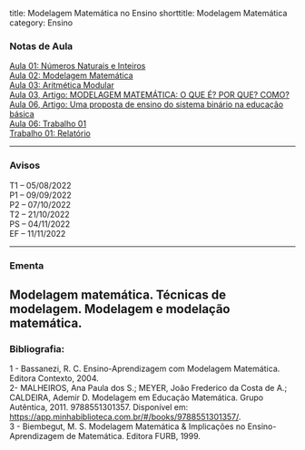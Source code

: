 title: Modelagem Matemática no Ensino
shorttitle: Modelagem Matemática
category: Ensino

### Notas de Aula

[Aula 01: Números Naturais e Inteiros]({static}/arquivos/Modelagem_Matematica:Aula_01.pdf)  
[Aula 02: Modelagem Matemática]({static}/arquivos/Modelagem_Matematica:Aula_02.pdf)  
[Aula 03: Aritmética Modular]({static}/arquivos/Modelagem_Matematica:Aula_03.pdf)  
[Aula 03, Artigo: MODELAGEM MATEMÁTICA: O QUE É? POR QUE? COMO? ]({static}/arquivos/Artigo_Aula_03.pdf)  
[Aula 06, Artigo: Uma proposta de ensino do sistema binário na educação básica ]({static}/arquivos/Artigo_Aula_06.pdf)  
[Aula 06: Trabalho 01]({static}/arquivos/Aula_06_Trabalho_1.pdf)  
[Trabalho 01: Relatório]({static}/arquivos/Trabalho_1_Relatorio.pdf)  







---

### Avisos


T1 – 05/08/2022  
P1 – 09/09/2022  
P2 – 07/10/2022  
T2 – 21/10/2022  
PS – 04/11/2022  
EF – 11/11/2022

---

### Ementa

Modelagem matemática. Técnicas de modelagem. Modelagem e modelação matemática.
---

### Bibliografia:
1 - Bassanezi, R. C. Ensino-Aprendizagem com Modelagem Matemática. Editora Contexto, 2004.  
2- MALHEIROS, Ana Paula dos S.; MEYER, João Frederico da Costa de A.; CALDEIRA, Ademir D. Modelagem em Educação Matemática. Grupo Autêntica, 2011. 9788551301357. Disponível em: https://app.minhabiblioteca.com.br/#/books/9788551301357/.  
3 - Biembegut, M. S. Modelagem Matemática & Implicações no Ensino-Aprendizagem de Matemática.
Editora FURB, 1999.

